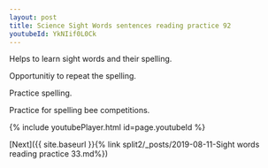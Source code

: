 ```yaml
---
layout: post
title: Science Sight Words sentences reading practice 92
youtubeId: YkNIif0L0Ck
---
```

 
 
Helps to learn sight words and their spelling.

Opportunitiy to repeat the spelling. 

Practice spelling. 
 
Practice for spelling bee competitions. 
 
{% include youtubePlayer.html id=page.youtubeId %}
 
 

[Next]({{ site.baseurl }}{% link  split2/_posts/2019-08-11-Sight words reading practice 33.md%})
 
